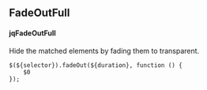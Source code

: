 ## FadeOutFull
#### jqFadeOutFull
Hide the matched elements by fading them to transparent.
```
$(${selector}).fadeOut(${duration}, function () {
	$0
});
```